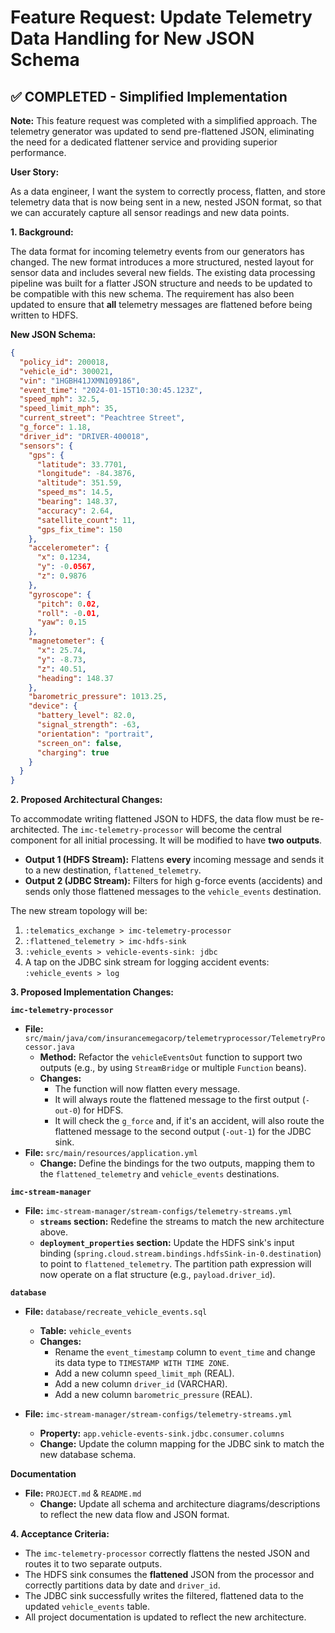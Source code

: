 # Feature Request: Update Telemetry Data Handling for New JSON Schema

## ✅ **COMPLETED - Simplified Implementation**

**Note:** This feature request was completed with a simplified approach. The telemetry generator was updated to send pre-flattened JSON, eliminating the need for a dedicated flattener service and providing superior performance.

**User Story:**

As a data engineer, I want the system to correctly process, flatten, and store telemetry data that is now being sent in a new, nested JSON format, so that we can accurately capture all sensor readings and new data points.

**1. Background:**

The data format for incoming telemetry events from our generators has changed. The new format introduces a more structured, nested layout for sensor data and includes several new fields. The existing data processing pipeline was built for a flatter JSON structure and needs to be updated to be compatible with this new schema. The requirement has also been updated to ensure that **all** telemetry messages are flattened before being written to HDFS.

**New JSON Schema:**

```json
{
  "policy_id": 200018,
  "vehicle_id": 300021,
  "vin": "1HGBH41JXMN109186",
  "event_time": "2024-01-15T10:30:45.123Z",
  "speed_mph": 32.5,
  "speed_limit_mph": 35,
  "current_street": "Peachtree Street",
  "g_force": 1.18,
  "driver_id": "DRIVER-400018",
  "sensors": {
    "gps": {
      "latitude": 33.7701,
      "longitude": -84.3876,
      "altitude": 351.59,
      "speed_ms": 14.5,
      "bearing": 148.37,
      "accuracy": 2.64,
      "satellite_count": 11,
      "gps_fix_time": 150
    },
    "accelerometer": {
      "x": 0.1234,
      "y": -0.0567,
      "z": 0.9876
    },
    "gyroscope": {
      "pitch": 0.02,
      "roll": -0.01,
      "yaw": 0.15
    },
    "magnetometer": {
      "x": 25.74,
      "y": -8.73,
      "z": 40.51,
      "heading": 148.37
    },
    "barometric_pressure": 1013.25,
    "device": {
      "battery_level": 82.0,
      "signal_strength": -63,
      "orientation": "portrait",
      "screen_on": false,
      "charging": true
    }
  }
}
```

**2. Proposed Architectural Changes:**

To accommodate writing flattened JSON to HDFS, the data flow must be re-architected. The `imc-telemetry-processor` will become the central component for all initial processing. It will be modified to have **two outputs**.

*   **Output 1 (HDFS Stream):** Flattens **every** incoming message and sends it to a new destination, `flattened_telemetry`.
*   **Output 2 (JDBC Stream):** Filters for high g-force events (accidents) and sends only those flattened messages to the `vehicle_events` destination.

The new stream topology will be:
1.  `:telematics_exchange > imc-telemetry-processor`
2.  `:flattened_telemetry > imc-hdfs-sink`
3.  `:vehicle_events > vehicle-events-sink: jdbc`
4.  A tap on the JDBC sink stream for logging accident events: `:vehicle_events > log`

**3. Proposed Implementation Changes:**

**`imc-telemetry-processor`**

*   **File:** `src/main/java/com/insurancemegacorp/telemetryprocessor/TelemetryProcessor.java`
    *   **Method:** Refactor the `vehicleEventsOut` function to support two outputs (e.g., by using `StreamBridge` or multiple `Function` beans).
    *   **Changes:**
        *   The function will now flatten every message.
        *   It will always route the flattened message to the first output (`-out-0`) for HDFS.
        *   It will check the `g_force` and, if it's an accident, will also route the flattened message to the second output (`-out-1`) for the JDBC sink.
*   **File:** `src/main/resources/application.yml`
    *   **Change:** Define the bindings for the two outputs, mapping them to the `flattened_telemetry` and `vehicle_events` destinations.

**`imc-stream-manager`**

*   **File:** `imc-stream-manager/stream-configs/telemetry-streams.yml`
    *   **`streams` section:** Redefine the streams to match the new architecture above.
    *   **`deployment_properties` section:** Update the HDFS sink's input binding (`spring.cloud.stream.bindings.hdfsSink-in-0.destination`) to point to `flattened_telemetry`. The partition path expression will now operate on a flat structure (e.g., `payload.driver_id`).

**`database`**

*   **File:** `database/recreate_vehicle_events.sql`
    *   **Table:** `vehicle_events`
    *   **Changes:**
        *   Rename the `event_timestamp` column to `event_time` and change its data type to `TIMESTAMP WITH TIME ZONE`.
        *   Add a new column `speed_limit_mph` (REAL).
        *   Add a new column `driver_id` (VARCHAR).
        *   Add a new column `barometric_pressure` (REAL).

*   **File:** `imc-stream-manager/stream-configs/telemetry-streams.yml`
    *   **Property:** `app.vehicle-events-sink.jdbc.consumer.columns`
    *   **Change:** Update the column mapping for the JDBC sink to match the new database schema.

**Documentation**

*   **File:** `PROJECT.md` & `README.md`
    *   **Change:** Update all schema and architecture diagrams/descriptions to reflect the new data flow and JSON format.

**4. Acceptance Criteria:**

*   The `imc-telemetry-processor` correctly flattens the nested JSON and routes it to two separate outputs.
*   The HDFS sink consumes the **flattened** JSON from the processor and correctly partitions data by date and `driver_id`.
*   The JDBC sink successfully writes the filtered, flattened data to the updated `vehicle_events` table.
*   All project documentation is updated to reflect the new architecture.
